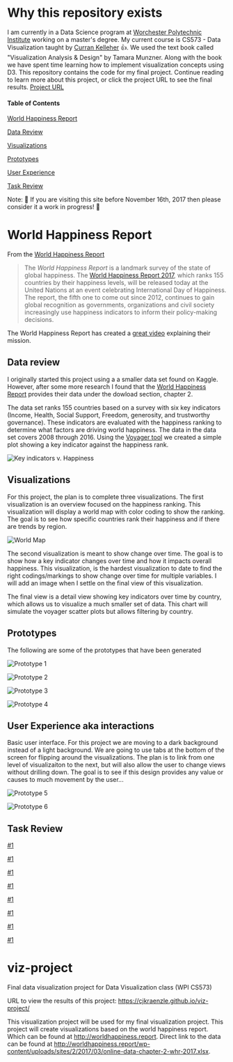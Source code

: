 # Why this repository exists

I am currently in a Data Science program at [Worchester Polytechnic Institute](https://www.wpi.edu) working on a master's degree.  My current course is CS573 - Data Visualization taught by [Curran Kelleher](https://datavis.tech) :thumbsup:.  We used the text book called "Visualization Analysis & Design" by Tamara Munzner.  Along with the book we have spent time learning how to implement visualization concepts using D3.  This repository contains the code for my final project.  Continue reading to learn more about this project, or click the project URL to see the final results.  [Project URL](https://cjkraenzle.github.io/viz-project/)

#### Table of Contents

[World Happiness Report](https://github.com/CJKraenzle/viz-project#world-happiness-report)

[Data Review](https://github.com/CJKraenzle/viz-project#data-review)

[Visualizations](https://github.com/CJKraenzle/viz-project#visualizations)

[Prototypes](https://github.com/CJKraenzle/viz-project#prototypes)

[User Experience](https://github.com/CJKraenzle/viz-project#user-experience-aka-interactions)

[Task Review](https://github.com/CJKraenzle/viz-project#task-review)

Note: :construction: If you are visiting this site before November 16th, 2017 then please consider it a work in progress! :construction: 

# World Happiness Report 

From the [World Happiness Report](http://worldhappiness.report/)

> The <i>World Happiness Report</i> is a landmark survey of the state of global happiness.  The [World Happiness Report 2017](http://worldhappiness.report/ed/2017/), which ranks 155 countries by their happiness levels, will be released today at the United Nations at an event celebrating International Day of Happiness.  The report, the fifth one to come out since 2012, continues to gain global recognition as governments, organizations and civil society increasingly use happiness indicators to inform their policy-making decisions.

The World Happiness Report has created a [great video](https://youtu.be/Se2gfFKp1Iw) explaining their mission.

## Data review

I originally started this project using a a smaller data set found on Kaggle.  However, after some more research I found that the [World Happiness Report](http://worldhappiness.report/) provides their data under the dowload section, chapter 2.  

The data set ranks 155 countries based on a survey with six key indicators (Income, Health, Social Support, Freedom, generosity, and trustworthy governance).  These indicators are evaluated with the happiness ranking to determine what factors are driving world happiness.  The data in the data set covers 2008 through 2016.  Using the [Voyager tool](http://vega.github.io/voyager/) we created a simple plot showing a key indicator against the happiness rank.

![Key indicators v. Happiness](/img/KeyIndicators.JPG)

## Visualizations

For this project, the plan is to complete three visualizations.  The first visualization is an overview focused on the happiness ranking.  This visualization will display a world map with color coding to show the ranking.  The goal is to see how specific countries rank their happiness and if there are trends by region.

![World Map](/img/WorldMap.JPG)

The second visualization is meant to show change over time.  The goal is to show how a key indicator changes over time and how it impacts overall happiness.  This visualization, is the hardest visualization to date to find the right codings/markings to show change over time for multiple variables.  I will add an image when I settle on the final view of this visualization.

The final view is a detail view showing key indicators over time by country, which allows us to visualize a much smaller set of data.  This chart will simulate the voyager scatter plots but allows filtering by country.

## Prototypes

The following are some of the prototypes that have been generated

![Prototype 1](/img/prototype1.JPG)

![Prototype 2](/img/prototype2.JPG)

![Prototype 3](/img/prototype3.JPG)

![Prototype 4](/img/prototype4.JPG)

## User Experience aka interactions

Basic user interface.  For this project we are moving to a dark background instead of a light background.  We are going to use tabs at the bottom of the screen for flipping around the visualizations.  The plan is to link from one level of visualizaiton to the next, but will also allow the user to change views without drilling down.  The goal is to see if this design provides any value or causes to much movement by the user...

![Prototype 5](/img/prototype5.JPG)

![Prototype 6](/img/prototype6.JPG)

## Task Review

[#1](../../issues/1)

[#1](../../issues/2)

[#1](../../issues/3)

[#1](../../issues/4)

[#1](../../issues/5)

[#1](../../issues/6)

[#1](../../issues/7)

[#1](../../issues/8)


# viz-project
Final data visualization project for Data Visualization class (WPI CS573)

URL to view the results of this project: https://cjkraenzle.github.io/viz-project/

This visualization project will be used for my final visualization project.  This project will create visualizations based on the world happiness report.  Which can be found at http://worldhappiness.report.  Direct link to the data can be found at http://worldhappiness.report/wp-content/uploads/sites/2/2017/03/online-data-chapter-2-whr-2017.xlsx.


